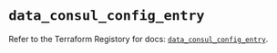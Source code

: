 # `data_consul_config_entry`

Refer to the Terraform Registory for docs: [`data_consul_config_entry`](https://registry.terraform.io/providers/hashicorp/consul/2.19.0/docs/data-sources/config_entry).
